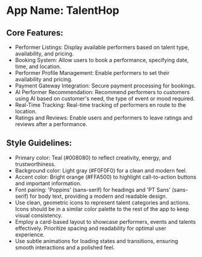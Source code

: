 # **App Name**: TalentHop

## Core Features:

- Performer Listings: Display available performers based on talent type, availability, and pricing.
- Booking System: Allow users to book a performance, specifying date, time, and location.
- Performer Profile Management: Enable performers to set their availability and pricing.
- Payment Gateway Integration: Secure payment processing for bookings.
- AI Performer Recommendation: Recommend performers to customers using AI based on customer's need, the type of event or mood required.
- Real-Time Tracking: Real-time tracking of performers en route to the location.
- Ratings and Reviews: Enable users and performers to leave ratings and reviews after a performance.

## Style Guidelines:

- Primary color: Teal (#008080) to reflect creativity, energy, and trustworthiness.
- Background color: Light gray (#F0F0F0) for a clean and modern feel.
- Accent color: Bright orange (#FFA500) to highlight call-to-action buttons and important information.
- Font pairing: 'Poppins' (sans-serif) for headings and 'PT Sans' (sans-serif) for body text, providing a modern and readable design.
- Use clean, geometric icons to represent talent categories and actions. Icons should be in a similar color palette to the rest of the app to keep visual consistency.
- Employ a card-based layout to showcase performers, events and talents effectively. Prioritize spacing and readability for optimal user experience.
- Use subtle animations for loading states and transitions, ensuring smooth interactions and a polished feel.